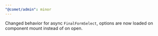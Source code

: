 ```yaml
---
"@comet/admin": minor
---
```


Changed behavior for async `FinalFormSelect`, options are now loaded on component mount instead of on open.
